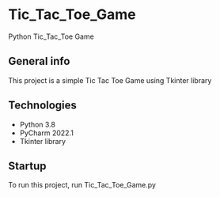 # Tic_Tac_Toe_Game
Python Tic_Tac_Toe Game

## General info
This project is a simple Tic Tac Toe Game using Tkinter library

## Technologies
* Python 3.8
* PyCharm 2022.1
* Tkinter library 

## Startup
To run this project, run Tic_Tac_Toe_Game.py
